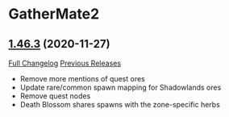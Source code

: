 # GatherMate2

## [1.46.3](https://github.com/Nevcairiel/GatherMate2/tree/1.46.3) (2020-11-27)
[Full Changelog](https://github.com/Nevcairiel/GatherMate2/compare/1.46.2...1.46.3) [Previous Releases](https://github.com/Nevcairiel/GatherMate2/releases)

- Remove more mentions of quest ores  
- Update rare/common spawn mapping for Shadowlands ores  
- Remove quest nodes  
- Death Blossom shares spawns with the zone-specific herbs  
